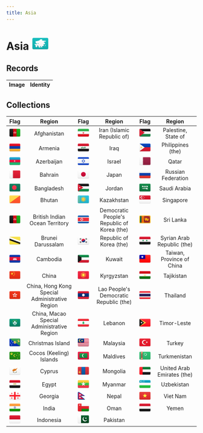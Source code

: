 ```yaml
---
title: Asia
---
```


# Asia <img src="images/FlagKit/AS@2x.png" class="flagkit">

## Records

| Image | Identity |
| :---: | :------- |

## Collections

| Flag | Region | Flag | Region | Flag | Region |
| :---: | :---: | :---: | :---: | :---: | :---: |
|  <img src="images/FlagKit/AS/AF/AF@2x.png" class="flagkit"> | Afghanistan | <img src="images/FlagKit/AS/IR/IR@2x.png" class="flagkit"> | Iran (Islamic Republic of) | <img src="images/FlagKit/AS/PS/PS@2x.png" class="flagkit"> | Palestine, State of |
|  <img src="images/FlagKit/AS/AM/AM@2x.png" class="flagkit"> | Armenia | <img src="images/FlagKit/AS/IQ/IQ@2x.png" class="flagkit"> | Iraq | <img src="images/FlagKit/AS/PH/PH@2x.png" class="flagkit"> | Philippines (the) |
|  <img src="images/FlagKit/AS/AZ/AZ@2x.png" class="flagkit"> | Azerbaijan | <img src="images/FlagKit/AS/IL/IL@2x.png" class="flagkit"> | Israel | <img src="images/FlagKit/AS/QA/QA@2x.png" class="flagkit"> | Qatar |
|  <img src="images/FlagKit/AS/BH/BH@2x.png" class="flagkit"> | Bahrain | <img src="images/FlagKit/AS/JP/JP@2x.png" class="flagkit"> | Japan | <img src="images/FlagKit/EU/RU/RU@2x.png" class="flagkit"> | Russian Federation |
|  <img src="images/FlagKit/AS/BD/BD@2x.png" class="flagkit"> | Bangladesh | <img src="images/FlagKit/AS/JO/JO@2x.png" class="flagkit"> | Jordan | <img src="images/FlagKit/AS/SA/SA@2x.png" class="flagkit"> | Saudi Arabia |
|  <img src="images/FlagKit/AS/BT/BT@2x.png" class="flagkit"> | Bhutan | <img src="images/FlagKit/AS/KZ/KZ@2x.png" class="flagkit"> | Kazakhstan | <img src="images/FlagKit/AS/SG/SG@2x.png" class="flagkit"> | Singapore |
|  <img src="images/FlagKit/AS/AF/AF@2x.png" class="flagkit"> | British Indian Ocean Territory | <img src="images/FlagKit/AS/KP/KP@2x.png" class="flagkit"> | Democratic People's Republic of Korea (the) | <img src="images/FlagKit/AS/LK/LK@2x.png" class="flagkit"> | Sri Lanka |
|  <img src="images/FlagKit/AS/BN/BN@2x.png" class="flagkit"> | Brunei Darussalam | <img src="images/FlagKit/AS/KR/KR@2x.png" class="flagkit"> | Republic of Korea (the) | <img src="images/FlagKit/AS/SY/SY@2x.png" class="flagkit"> | Syrian Arab Republic (the) |
|  <img src="images/FlagKit/AS/KH/KH@2x.png" class="flagkit"> | Cambodia | <img src="images/FlagKit/AS/KW/KW@2x.png" class="flagkit"> | Kuwait | <img src="images/FlagKit/AS/TW/TW@2x.png" class="flagkit"> | Taiwan, Province of China |
|  <img src="images/FlagKit/AS/CN/CN@2x.png" class="flagkit"> | China | <img src="images/FlagKit/AS/KG/KG@2x.png" class="flagkit"> | Kyrgyzstan | <img src="images/FlagKit/AS/TJ/TJ@2x.png" class="flagkit"> | Tajikistan |
|  <img src="images/FlagKit/AS/HK/HK@2x.png" class="flagkit"> | China, Hong Kong Special Administrative Region | <img src="images/FlagKit/AS/LA/LA@2x.png" class="flagkit"> | Lao People's Democratic Republic (the) | <img src="images/FlagKit/AS/TH/TH@2x.png" class="flagkit"> | Thailand |
|  <img src="images/FlagKit/AS/MO/MO@2x.png" class="flagkit"> | China, Macao Special Administrative Region | <img src="images/FlagKit/AS/LB/LB@2x.png" class="flagkit"> | Lebanon | <img src="images/FlagKit/AS/TL/TL@2x.png" class="flagkit"> | Timor-Leste |
|  <img src="images/FlagKit/OC/CX/CX@2x.png" class="flagkit"> | Christmas Island | <img src="images/FlagKit/AS/MY/MY@2x.png" class="flagkit"> | Malaysia | <img src="images/FlagKit/AS/TR/TR@2x.png" class="flagkit"> | Turkey |
|  <img src="images/FlagKit/OC/CC/CC@2x.png" class="flagkit"> | Cocos (Keeling) Islands | <img src="images/FlagKit/AS/MV/MV@2x.png" class="flagkit"> | Maldives | <img src="images/FlagKit/AS/TM/TM@2x.png" class="flagkit"> | Turkmenistan |
|  <img src="images/FlagKit/AS/CY/CY@2x.png" class="flagkit"> | Cyprus | <img src="images/FlagKit/AS/MN/MN@2x.png" class="flagkit"> | Mongolia | <img src="images/FlagKit/AS/AE/AE@2x.png" class="flagkit"> | United Arab Emirates (the) |
|  <img src="images/FlagKit/AF/EG/EG@2x.png" class="flagkit"> | Egypt | <img src="images/FlagKit/AS/MM/MM@2x.png" class="flagkit"> | Myanmar | <img src="images/FlagKit/AS/UZ/UZ@2x.png" class="flagkit"> | Uzbekistan |
|  <img src="images/FlagKit/AS/GE/GE@2x.png" class="flagkit"> | Georgia | <img src="images/FlagKit/AS/NP/NP@2x.png" class="flagkit"> | Nepal | <img src="images/FlagKit/AS/VN/VN@2x.png" class="flagkit"> | Viet Nam |
|  <img src="images/FlagKit/AS/IN/IN@2x.png" class="flagkit"> | India | <img src="images/FlagKit/AS/OM/OM@2x.png" class="flagkit"> | Oman | <img src="images/FlagKit/AS/YE/YE@2x.png" class="flagkit"> | Yemen |
|  <img src="images/FlagKit/AS/ID/ID@2x.png" class="flagkit"> | Indonesia | <img src="images/FlagKit/AS/PK/PK@2x.png" class="flagkit"> | Pakistan |  |  |